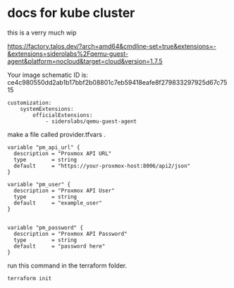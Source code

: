 # docs for kube cluster
this is a verry much wip

https://factory.talos.dev/?arch=amd64&cmdline-set=true&extensions=-&extensions=siderolabs%2Fqemu-guest-agent&platform=nocloud&target=cloud&version=1.7.5


Your image schematic ID is: ce4c980550dd2ab1b17bbf2b08801c7eb59418eafe8f279833297925d67c7515

```
customization:
    systemExtensions:
        officialExtensions:
            - siderolabs/qemu-guest-agent

```



make a file called provider.tfvars . 
```
variable "pm_api_url" {
  description = "Proxmox API URL"
  type        = string
  default     = "https://your-proxmox-host:8006/api2/json"
}

variable "pm_user" {
  description = "Proxmox API User"
  type        = string
  default     = "example_user"
}


variable "pm_password" {
  description = "Proxmox API Password"
  type        = string
  default     = "password here"
}
```

run this command in the terraform folder.
```shell
terraform init
```
